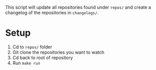 This script will update all repositories found under `repos/` and create a changelog of the repositories in `changelogs/`.

# Setup
1. Cd to `repos/` folder
2. Git clone the repositories you want to watch
3. Cd back to root of repository
4. Run `make run`